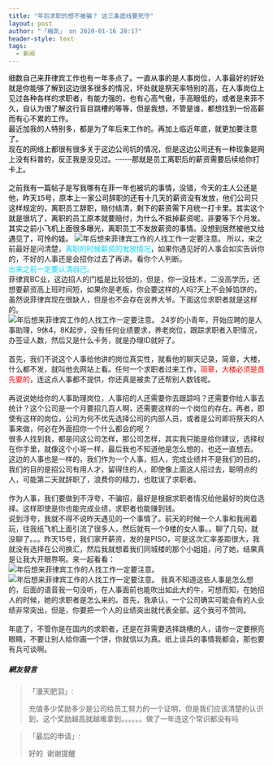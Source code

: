 ```yaml
---
title: "年后求职的想不被骗？ 这三条底线要死守"
layout: post
author: "「梅凯」 on 2020-01-16 20:17"
header-style: text
tags:
  - 新闻
---
```


<span style="margin: 0px; padding: 0px; font-family: Arial, Tahoma, Helvetica, FreeSans, sans-serif; text-align: start; font-size: 14px; color: rgb(0, 0, 0);">细数自己来菲律宾工作也有一年多点了。一直从事的是人事岗位，人事最好的好处就是你能够了解到这边很多很多的情况，坏处就是祭天率特别的高，在人事岗位上见过各种各样的求职者，有能力强的，也有心高气傲，手高眼低的，或者是来菲不久，自认为很了解这行盲目跳槽的等等，但是我想，不管是谁，都想找到一份高薪而有心不累的工作。</span>
<span style="margin: 0px; padding: 0px; font-family: Arial, Tahoma, Helvetica, FreeSans, sans-serif; text-align: start; font-size: 14px; color: rgb(0, 0, 0);"><br></span>
<span style="margin: 0px; padding: 0px; font-family: Arial, Tahoma, Helvetica, FreeSans, sans-serif; text-align: start; font-size: 14px; color: rgb(0, 0, 0);">最近加我的人特别多，都是为了年后来工作的。再加上临近年底，就更加要注意了。</span>
<span style="margin: 0px; padding: 0px; font-family: Arial, Tahoma, Helvetica, FreeSans, sans-serif; text-align: start; font-size: 14px; color: rgb(0, 0, 0);"><br></span>
<span style="margin: 0px; padding: 0px; font-family: Arial, Tahoma, Helvetica, FreeSans, sans-serif; text-align: start; font-size: 14px; color: rgb(0, 0, 0);">现在的网络上都很有很多关于这边公司坑的情况，但是这边公司还有一种现象是网上没有科普的，反正我是没见过。-------那就是员工离职后的薪资需要后续给你打卡上。<br></span>
<span style="margin: 0px; padding: 0px; font-family: Arial, Tahoma, Helvetica, FreeSans, sans-serif; text-align: start; font-size: 14px; color: rgb(0, 0, 0);"><br></span>
<span style="margin: 0px; padding: 0px; font-family: Arial, Tahoma, Helvetica, FreeSans, sans-serif; text-align: start; font-size: 14px; color: rgb(0, 0, 0);">之前我有一篇帖子是写我哪有在菲一年也被坑的事情，没错，今天的主人公还是他，昨天15号，原本上一家公司辞职的还有十几天的薪资没有发放，他们公司只这样规定的，离职员工辞职，赔付结清，剩下的薪资需下月统一打卡里。其实这个就是很坑了，离职的员工原本就要赔付，为什么不抵掉薪资呢，非要等下个月发。其实之前小飞机上面很多曝光，离职员工不发放薪资的事情。没想到居然被他又给遇见了，可怜的娃。</span>
<img src="https://mmbiz.qpic.cn/mmbiz_png/j1TdS4wcdseUDVBFk1uGGqs8FxYyxHd3ia3fABKc6TrZdY07laHiaLzsnfBiazfI7LmDhC9HzUV1KIyqkHjnNWQFQ/640?wx_fmt=png" title="年后想来菲律宾工作的人找工作一定要注意。" alt="年后想来菲律宾工作的人找工作一定要注意。">
<span style="margin: 0px; padding: 0px; font-size: 14px;">所以，来之前最好是问清楚，</span><span style="margin: 0px; padding: 0px; font-size: 14px; color: rgb(0, 213, 255);">离职的时候薪资的发放情况</span><span style="margin: 0px; padding: 0px; font-size: 14px;">，如果你遇见好的人事会如实告诉你的，不好的人事还是会招你过去了再讲。看你个人判断。</span>
<span style="margin: 0px; padding: 0px; font-size: 14px;"><br></span>
<span style="margin: 0px; padding: 0px; font-size: 14px; color: rgb(0, 213, 255);">出来之前一定要认清自己。</span>
<span style="margin: 0px; padding: 0px; font-size: 14px;"><br></span>
<span style="margin: 0px; padding: 0px; font-size: 14px;">菲律宾BC业，这边招人的门槛是比较低的，但是，你一没技术，二没高学历，还想要薪资高上班时间短，如果你是老板，你会要这样的人吗?天上不会掉馅饼的，虽然说菲律宾现在很缺人，但是也不会存在说养大爷。下面这位求职者就是这样的。<br></span>
<img src="https://mmbiz.qpic.cn/mmbiz_png/j1TdS4wcdseUDVBFk1uGGqs8FxYyxHd3UXOxCxQiacLvMjuwgfG0AQgLhBubP8Kvj7Tf5hF9B9KtRcAvER7mmwg/640?wx_fmt=png" title="年后想来菲律宾工作的人找工作一定要注意。" alt="年后想来菲律宾工作的人找工作一定要注意。"><span style="margin: 0px; padding: 0px; font-size: 14px; text-align: justify;"></span>
<span style="margin: 0px; padding: 0px; font-size: 14px;">24岁的小青年，开始应聘的是人事助理，9休4，8K起步，没有任何业绩要求，养老岗位，跟踪求职者入职情况，办签证人数，然后又是什么卡务，就是办理ID就好了。</span><br>
<span style="margin: 0px; padding: 0px; font-size: 14px;"><br></span>
<span style="margin: 0px; padding: 0px; font-size: 14px;">首先，我们不说这个人事给他讲的岗位真实性，就看他的聊天记录，简章，大楼，什么都不发，就叫他去网站上看。任何一个求职者过来工作，</span><span style="margin: 0px; padding: 0px; font-size: 14px; color: rgb(255, 0, 0);">简章，大楼必须是首先要的</span><span style="margin: 0px; padding: 0px; font-size: 14px;">，连这点人事都不提供，你还真是被卖了还帮别人数钱呢。<br></span>
<span style="margin: 0px; padding: 0px; font-size: 14px;"><br></span>
<span style="margin: 0px; padding: 0px; font-size: 14px;">再说说她给你的人事助理岗位，人事招的人还需要你去跟踪吗？还需要你给人事去统计？这个公司是一个月要招几百人啊，还需要这样的一个岗位的存在。再者，即使有这样的岗位，公司为何不优先选择公司的内部人员，或者是公司即将祭天的人事来做，何必在外面招你一个什么都会的呢？</span>
<span style="margin: 0px; padding: 0px; font-size: 14px;"><br></span>
<span style="margin: 0px; padding: 0px; font-size: 14px;">很多人找到我，都是问这公司怎样，那公司怎样，其实我只能是给你建议，选择权在你手里，就像这个小哥一样，最后我也不知道他是怎么想的，也还一直想去。</span>
<span style="margin: 0px; padding: 0px; font-size: 14px;"><br></span>
<span style="margin: 0px; padding: 0px; font-size: 14px;">这边的人事也是一样的，我们作为一个人事，招人，完成业绩并不是我们的目的，我们的目的是招公司有用人才，留得住的人，即使像上面这人招过去，聪明点的人，可能第二天就辞职了，浪费你的精力，也耽误了求职者。<br></span>
<span style="margin: 0px; padding: 0px; font-size: 14px;"><br></span>
<span style="margin: 0px; padding: 0px; font-size: 14px;">作为人事，我们要做到不浮夸，不骗招，最好是根据求职者情况给他最好的岗位选择。这样即使是你也能完成业绩，求职者也能赚到钱。</span>
<span style="margin: 0px; padding: 0px; font-size: 14px;"><br></span>
<span style="margin: 0px; padding: 0px; font-size: 14px;">说到浮夸，我就不得不说昨天遇见的一个事情了。前天的时候一个人事和我闹着玩，往我纸飞机上面引流了很多人，然后就有一个9楼的女人事。。聊了几句，就没聊了。。。昨天15号，我们家开薪资，发的是PISO，可是这次汇率差距很大，我就没有选择在公司换汇，然后我就想着我们同城楼的那个小姐姐，问了她，结果真是让我大开眼界啊。来一起看看：</span>
<img src="https://mmbiz.qpic.cn/mmbiz_png/j1TdS4wcdseUDVBFk1uGGqs8FxYyxHd3ROk1lVIlicpibPDRc9ZLEQNGsU41uX1iafDrKcQ61ia0wgHIR7287gR0SA/640?wx_fmt=png" title="年后想来菲律宾工作的人找工作一定要注意。" alt="年后想来菲律宾工作的人找工作一定要注意。">
<img src="https://mmbiz.qpic.cn/mmbiz_png/j1TdS4wcdseUDVBFk1uGGqs8FxYyxHd3osSK87R4dES0hJH2Usg8ybo27BjUxibhyPwBwkq5qGodenaUr2XPdlQ/640?wx_fmt=png" title="年后想来菲律宾工作的人找工作一定要注意。" alt="年后想来菲律宾工作的人找工作一定要注意。">
<span style="margin: 0px; padding: 0px; font-size: 14px;">我真不知道这些人事是怎么想的，后面的语音我一句没听，在人事面前也能吹出如此大的牛，可想而知，在她招人的时候，她的求职者是怎么来的。首先，我承认，一个公司确实可能会有的人业绩非常突出，但是，你要把一个人的业绩突出就代表全部。这个我可不赞同。</span><br>
<span style="margin: 0px; padding: 0px; font-size: 14px;"><br></span>
<span style="margin: 0px; padding: 0px; font-size: 14px;">年底了，不管你是在国内的求职者，还是在菲需要选择跳槽的人，请你一定要擦亮眼睛，不要让别人给你画一个饼，你就信以为真。纸上谈兵的事情我都会，那也要有兵可谈啊。</span>
<br>

##### 網友發言 
> 「漫天肥羽」:
> <p>充值多少奖励多少是公司给员工努力的一个证明，但是我们应该清楚的认识到，这个奖励越高就越难拿到。。。。。。做了一年连这个常识都没有吗<br></p>

> 「最后的申请」:
> <p>好的&nbsp; 谢谢提醒</p>


